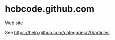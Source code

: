 hcbcode.github.com
==================

Web site

See https://help.github.com/categories/20/articles
